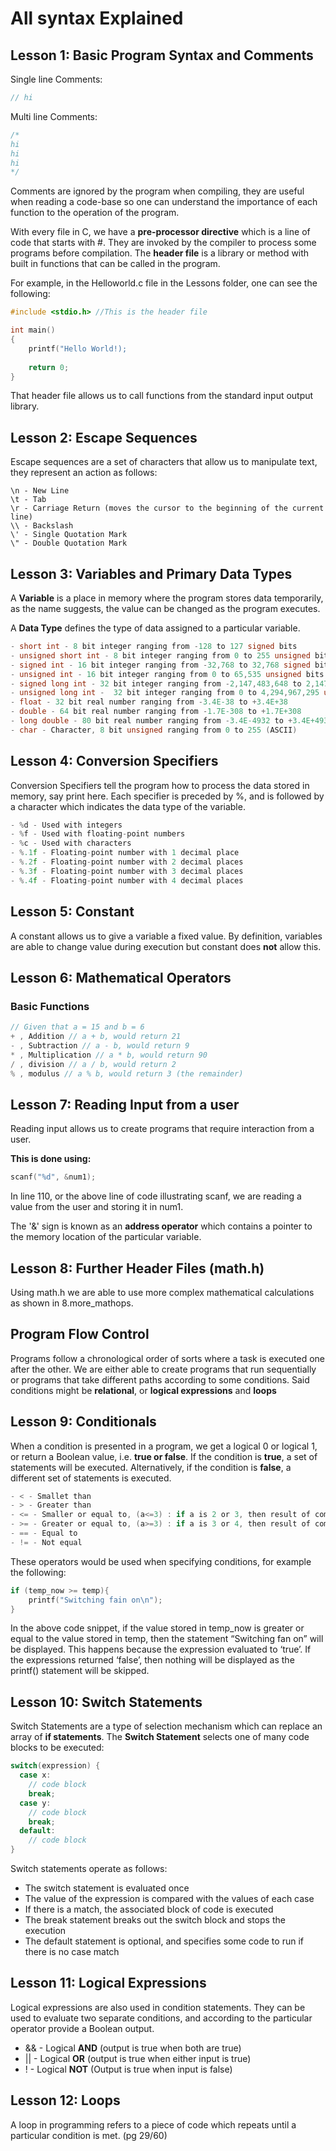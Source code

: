 # All syntax Explained

## Lesson 1: Basic Program Syntax and Comments

Single line Comments:

```C
// hi
```

Multi line Comments:

```C
/*
hi
hi
hi
*/
```

Comments are ignored by the program when compiling, they are useful when reading a code-base so one can understand the importance of each function to the operation of the program.

With every file in C, we have a **pre-processor directive** which is a line of code that starts with #. They are invoked by the compiler to process some programs before compilation. The **header file** is a library or method with built in functions that can be called in the program. 

For example, in the Helloworld.c file in the Lessons folder, one can see the following:

```C
#include <stdio.h> //This is the header file

int main()
{
    printf("Hello World!);
    
    return 0;
}
```

That header file allows us to call functions from the standard input output library.

## Lesson 2: Escape Sequences

Escape sequences are a set of characters that allow us to manipulate text, they represent an action as follows:

```
\n - New Line
\t - Tab
\r - Carriage Return (moves the cursor to the beginning of the current line)
\\ - Backslash
\' - Single Quotation Mark
\" - Double Quotation Mark
```

## Lesson 3: Variables and Primary Data Types

A **Variable** is a place in memory where the program stores data temporarily, as the name suggests, the value can be changed as the program executes.

A **Data Type** defines the type of data assigned to a particular variable. 

```C
- short int - 8 bit integer ranging from -128 to 127 signed bits
- unsigned short int - 8 bit integer ranging from 0 to 255 unsigned bits
- signed int - 16 bit integer ranging from -32,768 to 32,768 signed bits
- unsigned int - 16 bit integer ranging from 0 to 65,535 unsigned bits
- signed long int - 32 bit integer ranging from -2,147,483,648 to 2,147,483,648 signed bits
- unsigned long int -  32 bit integer ranging from 0 to 4,294,967,295 unsigned bits
- float - 32 bit real number ranging from -3.4E-38 to +3.4E+38
- double - 64 bit real number ranging from -1.7E-308 to +1.7E+308
- long double - 80 bit real number ranging from -3.4E-4932 to +3.4E+4932
- char - Character, 8 bit unsigned ranging from 0 to 255 (ASCII)
```

## Lesson 4: Conversion Specifiers

Conversion Specifiers tell the program how to process the data stored in memory, say print here. Each specifier is preceded by %, and is followed by a character which indicates the data type of the variable. 

```C
- %d - Used with integers
- %f - Used with floating-point numbers
- %c - Used with characters
- %.1f - Floating-point number with 1 decimal place
- %.2f - Floating-point number with 2 decimal places
- %.3f - Floating-point number with 3 decimal places
- %.4f - Floating-point number with 4 decimal places
```

## Lesson 5: Constant

A constant allows us to give a variable a fixed value. By definition, variables are able to change value during execution but constant does **not** allow this.

## Lesson 6: Mathematical Operators

### Basic Functions

```C
// Given that a = 15 and b = 6
+ , Addition // a + b, would return 21
- , Subtraction // a - b, would return 9
* , Multiplication // a * b, would return 90
/ , division // a / b, would return 2
% , modulus // a % b, would return 3 (the remainder)
```

## Lesson 7: Reading Input from a user

Reading input allows us to create programs that require interaction from a user. 

**This is done using:**

```C
scanf("%d", &num1);
```
In line 110, or the above line of code illustrating scanf, we are reading a value from the user and storing it in num1. 

The '&' sign is known as an **address operator** which contains a pointer to the memory location of the particular variable.

## Lesson 8: Further Header Files (math.h)

Using math.h we are able to use more complex mathematical calculations as shown in 8.more_mathops.

## Program Flow Control

Programs follow a chronological order of sorts where a task is executed one after the other. We are either able to create programs that run sequentially or programs that take different paths according to some conditions. Said conditions might be **relational**, or **logical expressions** and **loops**

## Lesson 9: Conditionals

When a condition is presented in a program, we get a logical 0 or logical 1, or return a Boolean value, i.e. **true or false**. If the condition is **true**, a set of statements will be executed. Alternatively, if the condition is **false**, a different set of statements is executed.

```C
- < - Smallet than
- > - Greater than
- <= - Smaller or equal to, (a<=3) : if a is 2 or 3, then result of comparison is TRUE
- >= - Greater or equal to, (a>=3) : if a is 3 or 4, then result of comparison is TRUE
- == - Equal to 
- != - Not equal
```

These operators would be used when specifying conditions, for example the following:

```C
if (temp_now >= temp){
    printf("Switching fain on\n");
}
```
In the above code snippet, if the value stored in temp_now is greater or equal to the value stored in temp, then the statement “Switching fan on” will be displayed. This happens because the expression evaluated to ‘true’. If the expressions returned ‘false’, then nothing will be displayed as the printf() statement will be skipped.


## Lesson 10: Switch Statements

Switch Statements are a type of selection mechanism which can replace an array of **if statements**. The __Switch Statement__ selects one of many code blocks to be executed:

```C
switch(expression) {
  case x:
    // code block
    break;
  case y:
    // code block
    break;
  default:
    // code block
}
```

Switch statements operate as follows:
- The switch statement is evaluated once
- The value of the expression is compared with the values of each case
- If there is a match, the associated block of code is executed
- The break statement breaks out the switch block and stops the execution
- The default statement is optional, and specifies some code to run if there is no case match

## Lesson 11: Logical Expressions

Logical expressions are also used in condition statements. They can be used to evaluate two separate conditions, and according to the particular operator provide a Boolean output.

- && - Logical **AND** (output is true when both are true)
- || - Logical **OR** (output is true when either input is true)
- ! - Logical **NOT** (Output is true when input is false)

## Lesson 12: Loops

A loop in programming refers to a piece of code which repeats until a particular condition is met. (pg 29/60)